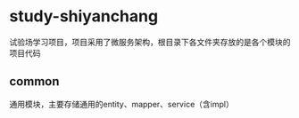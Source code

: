 # study-shiyanchang
试验场学习项目，项目采用了微服务架构，根目录下各文件夹存放的是各个模块的项目代码

## common

通用模块，主要存储通用的entity、mapper、service（含impl）